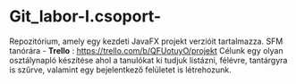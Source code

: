# Git_labor-I.csoport-
Repozitórium, amely egy kezdeti JavaFX projekt verzióit tartalmazza.
SFM tanórára - **Trello** : https://trello.com/b/QFUotuyO/projekt
Célunk egy olyan osztálynapló készítése ahol a tanulókat ki tudjuk listázni, félévre, tantárgyra is szűrve, valamint egy bejelentkező felületet is létrehozunk.
